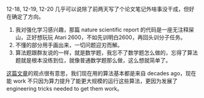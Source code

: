 12-18, 12-19, 12-20 几乎可以说除了前两天写了个论文笔记外啥事没干成，但好在确定了方向。

1. 我对强化学习感兴趣，那篇 nature scientific report 的代码是一座无注释屎山，正好想玩玩 Atari 2600，不如先训明白2600，再回头训分子任务。
2. 不懂的部分用手画出来，一切问题迎刃而解。
3. 算法题跟群友说的一样，就是数学题，我忘不了数学题怎么做的，忘得了算法题就是根本没练到位，就像普通数学题那么做，这么想就简单了。

[这篇文章](https://danieltakeshi.github.io/2016/11/25/frame-skipping-and-preprocessing-for-deep-q-networks-on-atari-2600-games/)的观点很有意思，我们现在用的算法基本都是来自 decades ago，现在能 work 不只因为算力提升了能更大规模的运行这些算法，更因为发展了 engineering tricks needed to get them work。